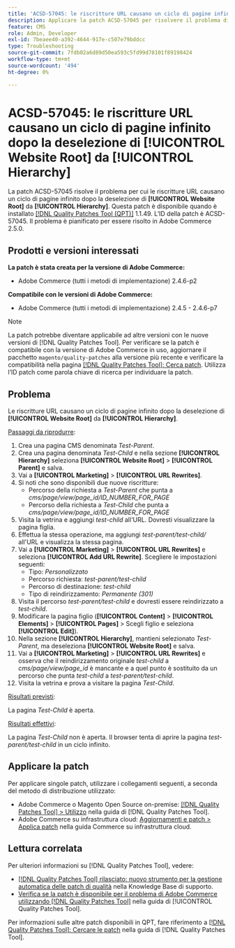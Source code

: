 ```yaml
---
title: 'ACSD-57045: le riscritture URL causano un ciclo di pagine infinito dopo la deselezione di [!UICONTROL Website Root] da [!UICONTROL Hierarchy]'
description: Applicare la patch ACSD-57045 per risolvere il problema di Adobe Commerce, per cui le riscritture URL causano un ciclo di pagine infinito dopo la deselezione di [!UICONTROL Website Root] da [!UICONTROL Hierarchy].
feature: CMS
role: Admin, Developer
exl-id: 7beaee40-a392-4644-917e-c507e79bddcc
type: Troubleshooting
source-git-commit: 7fdb02a6d89d50ea593c5fd99d78101f89198424
workflow-type: tm+mt
source-wordcount: '494'
ht-degree: 0%

---
```


# ACSD-57045: le riscritture URL causano un ciclo di pagine infinito dopo la deselezione di [!UICONTROL Website Root] da [!UICONTROL Hierarchy]

La patch ACSD-57045 risolve il problema per cui le riscritture URL causano un ciclo di pagine infinito dopo la deselezione di **[!UICONTROL Website Root]** da **[!UICONTROL Hierarchy]**. Questa patch è disponibile quando è installato [[!DNL Quality Patches Tool (QPT)]](https://experienceleague.adobe.com/it/docs/commerce-operations/tools/quality-patches-tool/quality-patches-tool-to-self-serve-quality-patches) 1.1.49. L’ID della patch è ACSD-57045. Il problema è pianificato per essere risolto in Adobe Commerce 2.5.0.

## Prodotti e versioni interessati

**La patch è stata creata per la versione di Adobe Commerce:**

* Adobe Commerce (tutti i metodi di implementazione) 2.4.6-p2

**Compatibile con le versioni di Adobe Commerce:**

* Adobe Commerce (tutti i metodi di implementazione) 2.4.5 - 2.4.6-p7

>[!NOTE]
>
>La patch potrebbe diventare applicabile ad altre versioni con le nuove versioni di [!DNL Quality Patches Tool]. Per verificare se la patch è compatibile con la versione di Adobe Commerce in uso, aggiornare il pacchetto `magento/quality-patches` alla versione più recente e verificare la compatibilità nella pagina [[!DNL Quality Patches Tool]: Cerca patch](https://experienceleague.adobe.com/tools/commerce-quality-patches/index.html?lang=it). Utilizza l’ID patch come parola chiave di ricerca per individuare la patch.

## Problema

Le riscritture URL causano un ciclo di pagine infinito dopo la deselezione di **[!UICONTROL Website Root]** da **[!UICONTROL Hierarchy]**.

<u>Passaggi da riprodurre</u>:

1. Crea una pagina CMS denominata *Test-Parent*.
1. Crea una pagina denominata *Test-Child* e nella sezione **[!UICONTROL Hierarchy]** seleziona **[!UICONTROL Website Root]** > **[!UICONTROL Parent]** e salva.
1. Vai a **[!UICONTROL Marketing]** > **[!UICONTROL URL Rewrites]**.
1. Si noti che sono disponibili due nuove riscritture:
   * Percorso della richiesta a *Test-Parent* che punta a *cms/page/view/page_id/ID_NUMBER_FOR_PAGE*
   * Percorso della richiesta a *Test-Child* che punta a *cms/page/view/page_id/ID_NUMBER_FOR_PAGE*
1. Visita la vetrina e aggiungi *test-child* all&#39;URL. Dovresti visualizzare la pagina figlia.
1. Effettua la stessa operazione, ma aggiungi *test-parent/test-child/* all&#39;URL e visualizza la stessa pagina.
1. Vai a **[!UICONTROL Marketing]** > **[!UICONTROL URL Rewrites]** e seleziona **[!UICONTROL Add URL Rewrite]**. Scegliere le impostazioni seguenti:
   * Tipo: *Personalizzato*
   * Percorso richiesta: *test-parent/test-child*
   * Percorso di destinazione: *test-child*
   * Tipo di reindirizzamento: *Permanente (301)*
1. Visita il percorso *test-parent/test-child* e dovresti essere reindirizzato a *test-child*.
1. Modificare la pagina figlio (**[!UICONTROL Content]** > **[!UICONTROL Elements]** > **[!UICONTROL Pages]** > Scegli figlio e seleziona **[!UICONTROL Edit]**).
1. Nella sezione **[!UICONTROL Hierarchy]**, mantieni selezionato *Test-Parent*, ma deseleziona **[!UICONTROL Website Root]** e salva.
1. Vai a **[!UICONTROL Marketing]** > **[!UICONTROL URL Rewrites]** e osserva che il reindirizzamento originale *test-child* a *cms/page/view/page_id* è mancante e a quel punto è sostituito da un percorso che punta *test-child* a *test-parent/test-child*.
1. Visita la vetrina e prova a visitare la pagina *Test-Child*.

<u>Risultati previsti</u>:

La pagina *Test-Child* è aperta.

<u>Risultati effettivi</u>:

La pagina *Test-Child* non è aperta. Il browser tenta di aprire la pagina *test-parent/test-child* in un ciclo infinito.

## Applicare la patch

Per applicare singole patch, utilizzare i collegamenti seguenti, a seconda del metodo di distribuzione utilizzato:

* Adobe Commerce o Magento Open Source on-premise: [[!DNL Quality Patches Tool] > Utilizzo](/help/tools/quality-patches-tool/usage.md) nella guida di [!DNL Quality Patches Tool].
* Adobe Commerce su infrastruttura cloud: [Aggiornamenti e patch > Applica patch](https://experienceleague.adobe.com/docs/commerce-cloud-service/user-guide/develop/upgrade/apply-patches.html?lang=it) nella guida Commerce su infrastruttura cloud.

## Lettura correlata

Per ulteriori informazioni su [!DNL Quality Patches Tool], vedere:

* [[!DNL Quality Patches Tool] rilasciato: nuovo strumento per la gestione automatica delle patch di qualità](https://experienceleague.adobe.com/it/docs/commerce-operations/tools/quality-patches-tool/quality-patches-tool-to-self-serve-quality-patches) nella Knowledge Base di supporto.
* [Verifica se la patch è disponibile per il problema di Adobe Commerce utilizzando  [!DNL Quality Patches Tool]](/help/tools/quality-patches-tool/patches-available-in-qpt/check-patch-for-magento-issue-with-magento-quality-patches.md) nella guida di [!UICONTROL Quality Patches Tool].


Per informazioni sulle altre patch disponibili in QPT, fare riferimento a [[!DNL Quality Patches Tool]: Cercare le patch](https://experienceleague.adobe.com/tools/commerce-quality-patches/index.html?lang=it) nella guida di [!DNL Quality Patches Tool].
